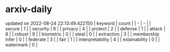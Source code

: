 # arxiv-daily
updated on 2022-08-24 22:13:49.422150
| keyword | count |
| - | - |
| secure | 1 |
| security | 6 |
| privacy | 4 |
| protect | 2 |
| defense | 1 |
| attack | 8 |
| robust | 9 |
| biometric | 0 |
| steal | 0 |
| extraction | 3 |
| membership infer | 0 |
| federate | 3 |
| fair | 1 |
| interpretability | 4 |
| exlainability | 0 |
| watermark | 0 |
